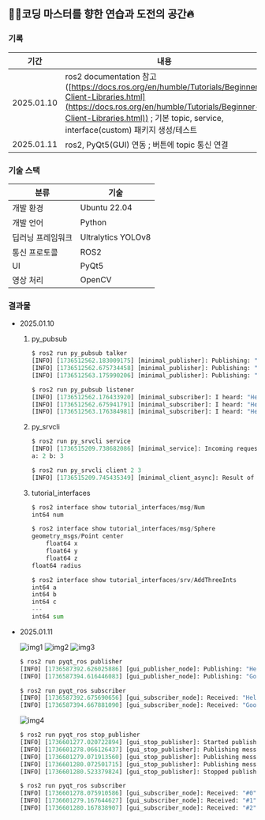 ## 💪🏻코딩 마스터를 향한 연습과 도전의 공간🔥

### 기록

| 기간 | 내용 | 폴더 |
| --- | --- | --- |
| 2025.01.10 | ros2 documentation 참고([https://docs.ros.org/en/humble/Tutorials/Beginner-Client-Libraries.html](https://docs.ros.org/en/humble/Tutorials/Beginner-Client-Libraries.html)) ; 기본 topic, service, interface(custom) 패키지 생성/테스트 | py_pubsub, py_srvcli, tutorial_interfaces |
| 2025.01.11 | ros2, PyQt5(GUI) 연동 ; 버튼에 topic 통신 연결 | pyqt_ros |

### 기술 스택

| 분류 | 기술 |
| --- | --- |
| 개발 환경 | Ubuntu 22.04 |
| 개발 언어 | Python |
| 딥러닝 프레임워크 | Ultralytics YOLOv8 |
| 통신 프로토콜 | ROS2 |
| UI | PyQt5 |
| 영상 처리 | OpenCV |

### 결과물

- 2025.01.10
    1. py_pubsub
        
        ```python
        $ ros2 run py_pubsub talker
        [INFO] [1736512562.183009175] [minimal_publisher]: Publishing: "Hello World: 0"
        [INFO] [1736512562.675734458] [minimal_publisher]: Publishing: "Hello World: 1"
        [INFO] [1736512563.175990206] [minimal_publisher]: Publishing: "Hello World: 2"
        
        $ ros2 run py_pubsub listener
        [INFO] [1736512562.176433920] [minimal_subscriber]: I heard: "Hello World: 0"
        [INFO] [1736512562.675941791] [minimal_subscriber]: I heard: "Hello World: 1"
        [INFO] [1736512563.176384981] [minimal_subscriber]: I heard: "Hello World: 2"
        ```
        
    2. py_srvcli 
        
        ```python
        $ ros2 run py_srvcli service
        [INFO] [1736515209.738682086] [minimal_service]: Incoming request
        a: 2 b: 3
        
        $ ros2 run py_srvcli client 2 3
        [INFO] [1736515209.745435349] [minimal_client_async]: Result of add_two_ints: for 2 + 3 = 5
        ```
        
    3. tutorial_interfaces
        
        ```python
        $ ros2 interface show tutorial_interfaces/msg/Num
        int64 num
        
        $ ros2 interface show tutorial_interfaces/msg/Sphere 
        geometry_msgs/Point center
        	float64 x
        	float64 y
        	float64 z
        float64 radius
        
        $ ros2 interface show tutorial_interfaces/srv/AddThreeInts
        int64 a
        int64 b
        int64 c
        ---
        int64 sum
        ```
        
- 2025.01.11

    ![img1](https://github.com/user-attachments/assets/1084f39f-b1e2-49f1-ad2c-78b3bd69525d)
    ![img2](https://github.com/user-attachments/assets/9c8a1455-c2c3-44b5-85ff-a6bb54f73936)
    ![img3](https://github.com/user-attachments/assets/f91b012c-ea4d-4ed9-ad80-fe03e57eb29c)

    ```python
    $ ros2 run pyqt_ros publisher 
    [INFO] [1736587392.626025886] [gui_publisher_node]: Publishing: "Hello"
    [INFO] [1736587394.616446083] [gui_publisher_node]: Publishing: "Goodbye"
    
    $ ros2 run pyqt_ros subscriber
    [INFO] [1736587392.675690656] [gui_subscriber_node]: Received: "Hello"
    [INFO] [1736587394.667881090] [gui_subscriber_node]: Received: "Goodbye"
    ```
    
    ![img4](https://github.com/user-attachments/assets/1014e971-ffe4-42bb-bd14-60765f4cd647)
    
    ```python
    $ ros2 run pyqt_ros stop_publisher 
    [INFO] [1736601277.020722894] [gui_stop_publisher]: Started publishing...
    [INFO] [1736601278.066126437] [gui_stop_publisher]: Publishing message #0
    [INFO] [1736601279.071913560] [gui_stop_publisher]: Publishing message #1
    [INFO] [1736601280.072501715] [gui_stop_publisher]: Publishing message #2
    [INFO] [1736601280.523379824] [gui_stop_publisher]: Stopped publishing.
    
    $ ros2 run pyqt_ros subscriber
    [INFO] [1736601278.075910586] [gui_subscriber_node]: Received: "#0"
    [INFO] [1736601279.167644627] [gui_subscriber_node]: Received: "#1"
    [INFO] [1736601280.167838907] [gui_subscriber_node]: Received: "#2"
    ```
